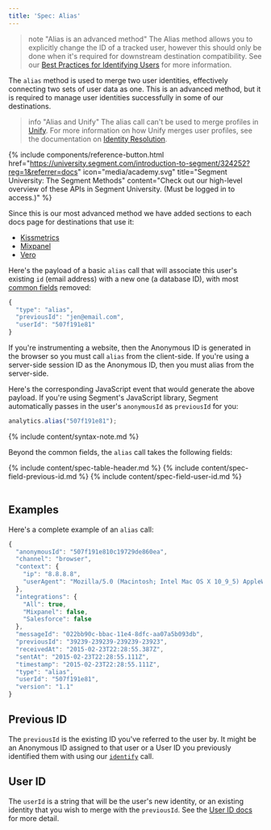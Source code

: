 ```yaml
---
title: 'Spec: Alias'
---
```


> note "Alias is an advanced method"
> The Alias method allows you to explicitly change the ID of a tracked user, however this should only be done when it's required for downstream destination compatibility. See our [Best Practices for Identifying Users](/docs/guides/how-to-guides/best-practices-identify/) for more information.

The `alias` method is used to merge two user identities, effectively connecting two sets of user data as one. This is an advanced method, but it is required to manage user identities successfully in some of our destinations.

> info "Alias and Unify"
> The alias call can't be used to merge profiles in [Unify](/docs/unify/). For more information on how Unify merges user profiles, see the documentation on [Identity Resolution](/docs/unify/identity-resolution/). 

{% include components/reference-button.html href="https://university.segment.com/introduction-to-segment/324252?reg=1&referrer=docs" icon="media/academy.svg" title="Segment University: The Segment Methods" content="Check out our high-level overview of these APIs in Segment University. (Must be logged in to access.)" %}

Since this is our most advanced method we have added sections to each docs page for destinations that use it:

- [Kissmetrics](/docs/connections/destinations/catalog/kissmetrics#alias)
- [Mixpanel](/docs/connections/destinations/catalog/mixpanel#alias)
- [Vero](/docs/connections/destinations/catalog/vero#alias)

Here's the payload of a basic `alias` call that will associate this user's existing `id` (email address) with a new one (a database ID), with most [common fields](/docs/connections/spec/common/) removed:

```js
{
  "type": "alias",
  "previousId": "jen@email.com",
  "userId": "507f191e81"
}
```

If you're instrumenting a website, then the Anonymous ID is generated in the browser so you must call `alias` from the client-side. If you're using a server-side session ID as the Anonymous ID, then you must alias from the server-side.

Here's the corresponding JavaScript event that would generate the above payload. If you're using Segment's JavaScript library, Segment automatically passes in the user's `anonymousId` as `previousId` for you:

```js
analytics.alias("507f191e81");
```
{% include content/syntax-note.md %}

Beyond the common fields, the `alias` call takes the following fields:

<table>
  {% include content/spec-table-header.md %}
  {% include content/spec-field-previous-id.md %}
  {% include content/spec-field-user-id.md %}
</table>


## Examples
Here's a complete example of an `alias` call:

```js
{
  "anonymousId": "507f191e810c19729de860ea",
  "channel": "browser",
  "context": {
    "ip": "8.8.8.8",
    "userAgent": "Mozilla/5.0 (Macintosh; Intel Mac OS X 10_9_5) AppleWebKit/537.36 (KHTML, like Gecko) Chrome/40.0.2214.115 Safari/537.36"
  },
  "integrations": {
    "All": true,
    "Mixpanel": false,
    "Salesforce": false
  },
  "messageId": "022bb90c-bbac-11e4-8dfc-aa07a5b093db",
  "previousId": "39239-239239-239239-23923",
  "receivedAt": "2015-02-23T22:28:55.387Z",
  "sentAt": "2015-02-23T22:28:55.111Z",
  "timestamp": "2015-02-23T22:28:55.111Z",
  "type": "alias",
  "userId": "507f191e81",
  "version": "1.1"
}
```

## Previous ID

The `previousId` is the existing ID you've referred to the user by. It might be an Anonymous ID assigned to that user or a User ID you previously identified them with using our [`identify`](/docs/connections/spec/identify/) call.

## User ID

The `userId` is a string that will be the user's new identity, or an existing identity that you wish to merge with the `previousId`. See the [User ID docs](/docs/connections/spec/identify#user-id) for more detail.
